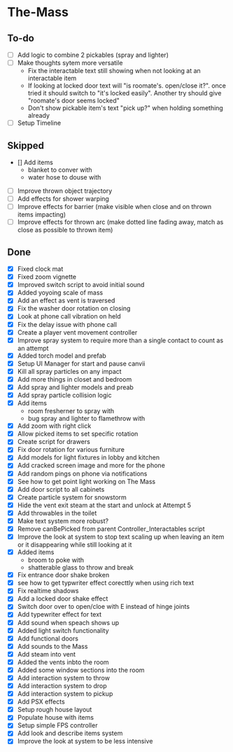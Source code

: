 # The-Mass

## To-do

- [ ] Add logic to combine 2 pickables (spray and lighter)
- [ ] Make thoughts sytem more versatile
  - Fix the interactable text still showing when not looking at an interactable item
  - If looking at locked door text will "is roomate's. open/close it?". once tried it should switch to "it's locked easily". Another try should give "roomate's door seems locked"
  - Don't show pickable item's text "pick up?" when holding something already
- [ ] Setup Timeline

## Skipped

- [] Add items
  - blanket to conver with
  - water hose to douse with
- [ ] Improve thrown object trajectory
- [ ] Add effects for shower warping
- [ ] Improve effects for barrier (make visible when close and on thrown items impacting)
- [ ] Improve effects for thrown arc (make dotted line fading away, match as close as possible to thrown item)

## Done

- [x] Fixed clock mat
- [x] Fixed zoom vignette
- [x] Improved switch script to avoid initial sound
- [x] Added yoyoing scale of mass
- [x] Add an effect as vent is traversed
- [x] Fix the washer door rotation on closing
- [x] Look at phone call vibration on held
- [x] Fix the delay issue with phone call
- [x] Create a player vent movement controller
- [x] Improve spray system to require more than a single contact to count as an attempt
- [x] Added torch model and prefab
- [x] Setup UI Manager for start and pause canvii
- [x] Kill all spray particles on any impact
- [x] Add more things in closet and bedroom
- [x] Add spray and lighter models and preab
- [x] Add spray particle collision logic
- [x] Add items
  - room fresherner to spray with
  - bug spray and lighter to flamethrow with
- [x] Add zoom with right click
- [x] Allow picked items to set specific rotation
- [x] Create script for drawers
- [x] Fix door rotation for various furniture
- [x] Add models for light fixtures in lobby and kitchen
- [x] Add cracked screen image and more for the phone
- [x] Add random pings on phone via notifications
- [x] See how to get point light working on The Mass
- [x] Add door script to all cabinets
- [x] Create particle system for snowstorm
- [x] Hide the vent exit steam at the start and unlock at Attempt 5
- [x] Add throwables in the toilet
- [x] Make text system more robust?
- [x] Remove canBePicked from parent Controller_Interactables script
- [x] Improve the look at system to stop text scaling up when leaving an item or it disappearing while still looking at it
- [x] Added items
  - broom to poke with
  - shatterable glass to throw and break
- [x] Fix entrance door shake broken
- [x] see how to get typwriter effect corecttly when using rich text
- [x] Fix realtime shadows
- [x] Add a locked door shake effect
- [x] Switch door over to open/cloe with E instead of hinge joints
- [x] Add typewriter effect for text
- [x] Add sound when speach shows up
- [x] Added light switch functionality
- [x] Add functional doors
- [x] Add sounds to the Mass
- [x] Add steam into vent
- [x] Added the vents inbto the room
- [x] Added some window sections into the room
- [x] Add interaction system to throw
- [x] Add interaction system to drop
- [x] Add interaction system to pickup
- [x] Add PSX effects
- [x] Setup rough house layout
- [x] Populate house with items
- [x] Setup simple FPS controller
- [x] Add look and describe items system
- [x] Improve the look at system to be less intensive
